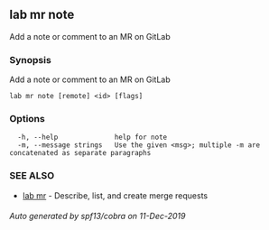 ## lab mr note

Add a note or comment to an MR on GitLab

### Synopsis

Add a note or comment to an MR on GitLab

```
lab mr note [remote] <id> [flags]
```

### Options

```
  -h, --help              help for note
  -m, --message strings   Use the given <msg>; multiple -m are concatenated as separate paragraphs
```

### SEE ALSO

* [lab mr](lab_mr.md)	 - Describe, list, and create merge requests

###### Auto generated by spf13/cobra on 11-Dec-2019
